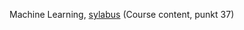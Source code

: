 Machine Learning, [sylabus](https://wfa.uwr.edu.pl/kierunki-studiow/astrophysics/astro-info-1/) (Course content, punkt 37)

